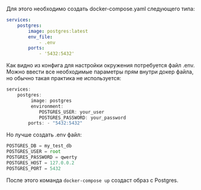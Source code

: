 Для этого необходимо создать docker-compose.yaml следующего типа:
```yaml
services:
    postgres:
        image: postgres:latest
        env_file:
            - .env
        ports:
            - '5432:5432'
```
Как видно из конфига для настройки окружения потребуется файл .env. Можно ввести все необходимые параметры прям внутри докер файла, но обычно такая практика не используется:
```js
services:
	postgres:
		 image: postgres 
		 environment: 
			POSTGRES_USER: your_user 
			POSTGRES_PASSWORD: your_password 
		ports: - "5432:5432"
```
Но лучше создать .env файл:
```js
POSTGRES_DB = my_test_db
POSTGRES_USER = root
POSTGRES_PASSWORD = qwerty
POSTGRES_HOST = 127.0.0.2
POSTGRES_PORT = 5432
```
После этого команда `docker-compose up` создаст образ с Postgres.